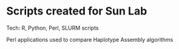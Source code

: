 # Scripts created for Sun Lab

Tech: R, Python, Perl, SLURM scripts


Perl applications used to compare Haplotype Assembly algorithms

